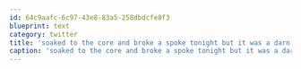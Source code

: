 ```yaml
---
id: 64c9aafc-6c97-43e8-83a5-258dbdcfe8f3
blueprint: text
category: twitter
title: 'soaked to the core and broke a spoke tonight but it was a darn good ride'
caption: 'soaked to the core and broke a spoke tonight but it was a darn good ride'
---
```

